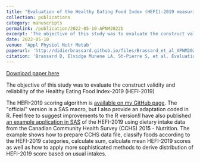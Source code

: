 ```yaml
---
title: "Evaluation of the Healthy Eating Food Index (HEFI)-2019 measuring adherence to Canada's Food Guide 2019 recommendations on healthy food choices."
collection: publications
category: manuscripts
permalink: /publication/2022-05-10-APNM2022b
excerpt: 'The objective of this study was to evaluate the construct validity and reliability of the Healthy Eating Food Index-2019 (HEFI-2019)'
date: 2022-05-10
venue: 'Appl Physiol Nutr Metab'
paperurl: 'http://didierbrassard.github.io/files/Brassard_et_al_APNM2022b.pdf'
citation: 'Brassard D, Elvidge Munene LA, St-Pierre S, et al. Evaluation of the Healthy Eating Food Index (HEFI)-2019 measuring adherence to Canada&apos;s Food Guide 2019 recommendations on healthy food choices. Appl Physiol Nutr Metab 2022. doi:10.1139/apnm-2021-0416'
---
```


<a href='http://didierbrassard.github.io/files/Brassard_et_al_APNM2022b.pdf'>Download paper here</a>

The objective of this study was to evaluate the construct validity and reliability of the Healthy Eating Food Index-2019 (HEFI-2019)

The HEFI-2019 scoring algorithm is [available on my GitHub page](https://github.com/didierbrassard/hefi2019). The "official" version is a SAS macro, but I also provide an adaptation coded in R. Feel free to suggest improvements to the R version!I  have also published [an example application in SAS](https://github.com/didierbrassard/hefi2019/tree/master/Example_SAS_cchs) of the HEFI-2019 using dietary intake data from the Canadian Community Health Survey (CCHS) 2015 - Nutrition. The example shows how to prepare CCHS data file, classify foods according to the HEFI-2019 categories, calculate sum, calculate mean HEFI-2019 scores as well as how to apply more sophisticated methods to derive distribution of HEFI-2019 score based on usual intakes.
